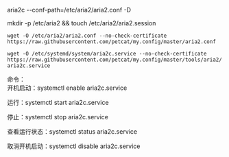 aria2c --conf-path=/etc/aria2/aria2.conf -D

mkdir -p /etc/aria2 && touch /etc/aria2/aria2.session  

`wget -O /etc/aria2/aria2.conf --no-check-certificate https://raw.githubusercontent.com/petcat/my.config/master/aria2.conf`

`wget -O /etc/systemd/system/aria2c.service --no-check-certificate https://raw.githubusercontent.com/petcat/my.config/master/tools/aria2/aria2c.service`

命令：   
开机启动：systemctl enable aria2c.service  

运行：systemctl start aria2c.service    

停止：systemctl stop aria2c.service    

查看运行状态：systemctl status aria2c.service      

取消开机启动：systemctl disable aria2c.service    
